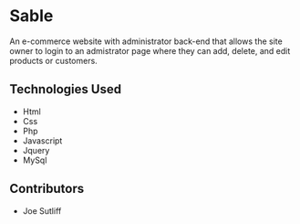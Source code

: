 # Sable

An e-commerce website with administrator back-end that allows the site owner to login to an admistrator page where they can
add, delete, and edit products or customers.

## Technologies Used

- Html
- Css
- Php
- Javascript
- Jquery
- MySql

## Contributors

- Joe Sutliff
